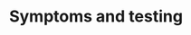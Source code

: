 ---
banner:
  content: If you think you have been exposed to COVID-19 and develop a fever and
    symptoms, such as cough or difficulty breathing, call your healthcare provider
    for medical advice.
  display: true
  heading: Call your doctor
layout: category
name: symptoms-and-testing
owner: CDC
questions:
- what-are-the-symptoms-and-complications-that-covid-19-can-cause
- should-i-be-tested-for-covid-19
- where-can-i-get-tested
- how-are-people-tested
- kind-of-test-used-to-diagnose-covid19
- what-is-antibody-testing
- close-contact-will-i-be-tested
- can-a-person-test-negative-and-later-test-positive-for-covid-19
- at-home-covid-19-collection-testing
- should-schools-test-students-for-covid-19
- what-happens-contact-tracing-diagnosed
- contact-tracing-exposed
- what-do-i-do-if-exposed-to-covid-19
- when-can-i-be-around-others-after-having-covid-19
- when-will-other-tests-be-authorized
- why-arent-blood-centers-testing
- on-medicare-and-someone-offered-me-a-test
- covid-19-seasonal-allergies
redirect_from:
- /rumors/do-i-need-a-photo-id-to-be-tested/
- /symptoms-and-testing/if-antibody-tests-not-used-for-diagnosis/
- /if-antibody-tests-not-used-for-diagnosis/
title: Symptoms and testing
---